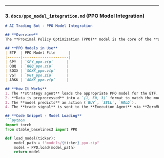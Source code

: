 
---

### **3. `docs/ppo_model_integration.md` (PPO Model Integration)**
```markdown
# AI Trading Bot - PPO Model Integration

## **Overview**
The **Proximal Policy Optimization (PPO)** model is the core of the **strategy agent**. Each ETF has a separate trained PPO model to predict trade actions.

## **PPO Models in Use**
| ETF  | PPO Model File      |
|------|---------------------|
| SPY  | `SPY_ppo.zip`      |
| QQQ  | `QQQ_ppo.zip`      |
| SOXX | `SOXX_ppo.zip`     |
| VGT  | `VGT_ppo.zip`      |
| ARKK | `ARKK_ppo.zip`     |

## **How It Works**
1. The **strategy agent** loads the appropriate PPO model for the ETF.
2. **Data is preprocessed** into a `(1, 50, 3)` format to match the model input.
3. The **model predicts** an action (`BUY`, `SELL`, `HOLD`).
4. The **trade signal** is sent to the **Execution Agent** via **ZeroMQ (5556)**.

## **Code Snippet - Model Loading**
```python
import torch
from stable_baselines3 import PPO

def load_model(ticker):
    model_path = f"models/{ticker}_ppo.zip"
    model = PPO.load(model_path)
    return model
